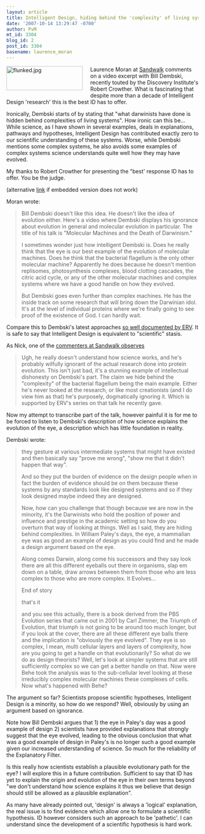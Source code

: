 ```yaml
---
layout: article
title: Intelligent Design, hiding behind the 'complexity' of living system
date: '2007-10-14 13:29:47 -0700'
author: PvM
mt_id: 3304
blog_id: 2
post_id: 3304
basename: laurence_moran
---
```

[<img src="{{ site.baseurl }}/uploads/2007/flunked-thumb-200x63.jpg" alt="flunked.jpg" width="200" height="63" style="float: left; margin: 0 20px 20px 0;" class="mt-image-left" />](http://www.cafepress.com/aus_ed.177795434)

Laurence Moran at [Sandwalk](http://sandwalk.blogspot.com/2007/10/evolution-triumph-of-idea.html) comments on a video excerpt with Bill Dembski, recently touted by the Discovery Institute's Robert Crowther. What is fascinating that despite more than a decade of Intelligent Design 'research' this is the best ID has to offer.

Ironically, Dembski starts of by stating that "what darwinists have done is hidden behind complexities of living systems". How ironic can this be... While science, as I have shown in several examples, deals in explanations, pathways and hypotheses, Intelligent Design has contributed exactly zero to our scientific understanding of these systems. Worse, while Dembski mentions some complex systems, he also avoids some examples of complex systems  science understands quite well how they may have evolved.

My thanks to Robert Crowther for presenting the "best' response ID has to offer. You be the judge.


(alternative [link](http://www.youtube.com/watch?v=nYoH0gZlAek) if embedded version does not work)

Moran wrote:

> Bill Dembski doesn't like this idea. He doesn't like the idea of evolution either. Here's a video where Dembski displays his ignorance about evolution in general and molecular evolution in particular. The title of his talk is "Molecular Machines and the Death of Darwinism."
> 
> I sometimes wonder just how intelligent Dembski is. Does he really think that the eye is our best example of the evolution of molecular machines. Does he think that the bacterial flagellum is the only other molecular machine? Apparently he does because he doesn't mention replisomes, photosynthesis complexes, blood clotting cascades, the citric acid cycle, or any of the other molecular machines and complex systems where we have a good handle on how they evolved.
> 
> But Dembski goes even further than complex machines. He has the inside track on some research that will bring down the Darwinian idol. It's at the level of individual proteins where we're finally going to see proof of the existence of God. I can hardly wait.

Compare this to Dembski's latest approaches [so well documented by ERV](http://endogenousretrovirus.blogspot.com/). It is safe to say that Intelligent Design is equivalent to "scientific" stasis.

As Nick, one of the [commenters at Sandwalk observes](http://sandwalk.blogspot.com/2007/10/evolution-triumph-of-idea.html#c8956883952717705130)

> Ugh, he really doesn't understand how science works, and he's probably wilfully ignorant of the actual research done into protein evolution. This isn't just bad, it's a stunning example of intellectual dishonesty on Dembski's part. The claim we hide behind the "complexity" of the bacterial flagellum being the main example. Either he's never looked at the research, or like most creationists (and I do view him as that) he's purposely, dogmatically ignoring it. Which is supported by ERV's series on that talk he recently gave.

Now my attempt to transcribe part of the talk, however painful it is for me to be forced to listen to Dembski's description of  how science explains the evolution of the eye, a description which has little foundation in reality.

Dembski wrote:

> they gesture at various intermediate systems that might have existed  and then basically say "prove me wrong", "show me that it didn't happen that way".
> 
> And so they put the burden of evidence on the design people when in fact the burden of evidence should be on them because these systems by any standards look like designed systems and so if they look designed maybe indeed they are designed.
> 
> Now, how can you challenge that though because we are now in the minority, it's the Darwinists who hold the position of power and influence and prestige in the academic setting so how do you overturn that way of looking at things. Well as I said, they are hiding behind complexities. In William Paley's days, the eye, a mammalian eye was as good an example of design as you could find and he made a design argument based on the eye.
> 
> Along comes Darwin, along come his successors and they say look there are all this different eyeballs out there in organisms, slap em down on a table, draw arrows between them from those who are less complex to those who are more complex. It Evolves...
> 
> End of story
> 
> that's it
> 
> and you see this actually, there is a book derived from the PBS Evolution series that came out in 2001 by Carl Zimmer, the Triumph of Evolution, that triumph is not going to be around too much longer,  but if you look at the cover, there are all these different eye balls there and the implication is "obviously the eye evolved". They eye is so complex, I mean, multi cellular layers and layers of complexity, how are you going to get a handle on that evolutionarily? So what do we do as design theorists? Well, let's look at simpler systems that are still sufficiently complex so we can get a better handle on that.
> Now were Behe took the analysis was to the sub-cellular level looking at these irreducibly complex molecular machines these complexes of cells. Now what's happened with Behe?

The argument so far? Scientists propose scientific hypotheses, Intelligent Design is a minority, so how do we respond? Well, obviously by using an argument based on ignorance.

Note how Bill Dembski argues that 1) the eye in Paley's day was a good example of design 2) scientists have provided explanations that strongly suggest that the eye evolved, leading to the obvious conclusion that what was a good example of design in Paley's is no longer such a good example given our increased understanding of science. So much for the reliability of the Explanatory Filter.

Is this really how scientists establish a plausible evolutionary path for the eye? I will explore this in a future contribution. Sufficient to say that ID has yet to explain the origin and evolution of the eye in their own terms beyond "we don't understand how science explains it thus we believe that design should still be allowed as a plausible explanation".

As many have already pointed out, 'design' is always a 'logical' explanation, the real issue is to find evidence which allow one to formulate a scientific hypothesis. ID however considers such an approach to be 'pathetic'. I can understand since the development of a scientific hypothesis is hard work.
